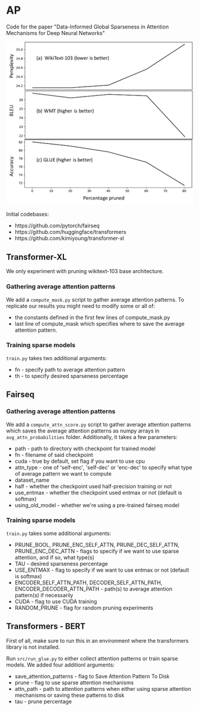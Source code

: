 # AP

Code for the paper "Data-Informed Global Sparseness in Attention Mechanisms for Deep Neural Networks"

<img src="./ap_figure.png" width="600px"></img>

Initial codebases:

<ul>
<li>https://github.com/pytorch/fairseq</li>
<li>https://github.com/huggingface/transformers</li>
<li>https://github.com/kimiyoung/transformer-xl</li>
</ul>


## Transformer-XL

We only experiment with pruning wikitext-103 base architecture. 

### Gathering average attention patterns

We add a ```compute_mask.py``` script to gather average attention patterns. To replicate our results you might need to modify some or all of:
<ul>
<li>the constants defined in the first few lines of compute_mask.py </li>
<li>last line of compute_mask which specifies where to save the average attention pattern.</li>
</ul>	


### Training sparse models

```train.py``` takes two additional arguments:

<ul>
<li>fn - specify path to average attention pattern </li>
<li>th - to specify desired sparseness percentage </li>
</ul>


## Fairseq

### Gathering average attention patterns

We add a ```compute_attn_score.py``` script to gather average attention patterns which saves the average attention patterns as numpy arrays in ```avg_attn_probabilities``` folder. Additionally, it takes a few parameters: 

<ul>
<li> path - path to directory with checkpoint for trained model  </li>
<li> fn - filename of said checkpoint  </li>
<li> cuda - true by default, set flag if you want to use cpu  </li>
<li> attn_type - one of 'self-enc', 'self-dec' or 'enc-dec' to specify what type of average pattern we want to compute  </li>
<li> dataset_name  </li>
<li> half - whether the checkpoint used half-precision training or not  </li>
<li> use_entmax - whether the checkpoint used entmax or not (default is softmax)  </li>
<li> using_old_model - whether we're using a pre-trained fairseq model  </li>
</ul>

### Training sparse models

```train.py``` takes some additional arguments:

<ul>
<li>PRUNE_BOOL, PRUNE_ENC_SELF_ATTN, PRUNE_DEC_SELF_ATTN, PRUNE_ENC_DEC_ATTN - flags to specify if we want to use sparse attention, and if so, what type(s) </li>
<li>TAU - desired sparseness percentage </li>
<li>USE_ENTMAX - flag to specify if we want to use entmax or not (default is softmax) </li>
<li>ENCODER_SELF_ATTN_PATH, DECODER_SELF_ATTN_PATH, ENCODER_DECODER_ATTN_PATH - path(s) to average attention pattern(s) if necessarily  </li>
<li>CUDA - flag to use CUDA training  </li>
<li>RANDOM_PRUNE - flag for random pruning experiments  </li>
</ul>

## Transformers - BERT

First of all, make sure to run this in an environment where the transformers library is not installed. 

Run ```src/run_glue.py``` to either collect attention patterns or train sparse models. We added four additionl arguments: 

<ul>
<li>save_attention_patterns - flag to Save Attention Pattern To Disk</li>
<li>prune - flag to use sparse attention mechanisms</li>
<li>attn_path - path to attention patterns when either using sparse attention mechanisms or saving these patterns to disk</li>
<li>tau - prune percentage </li>
</ul>
